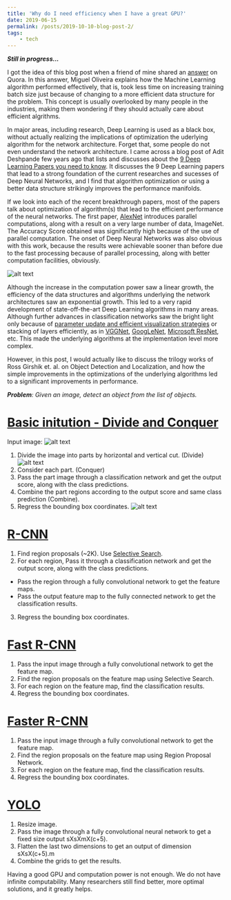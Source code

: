 ```yaml
---
title: 'Why do I need efficiency when I have a great GPU?'
date: 2019-06-15
permalink: /posts/2019-10-10-blog-post-2/
tags:
    - tech
---
```


***Still in progress...***

I got the idea of this blog post when a friend of mine shared an [answer](https://www.quora.com/Why-is-it-preferable-to-implement-O-n-2-over-O-n-to-solve-the-same-problem/answer/Miguel-Oliveira-2?ch=3&share=7f56111f&srid=swpY) on Quora. In this answer, Miguel Oliveira explains how the Machine Learning algorithm performed effectively, that is, took less time on increasing training batch size just because of changing to a more efficient data structure for the problem. This concept is usually overlooked by many people in the industries, making them wondering if they should actually care about efficient algrithms.

In major areas, including research, Deep Learning is used as a black box, without actually realizing the implications of optimization the uderlying algorithm for the network architecture. Forget that, some people do not even understand the network architecture. I came across a blog post of Adit Deshpande few years ago that lists and discusses about the [9 Deep Learning Papers you need to know](https://adeshpande3.github.io/The-9-Deep-Learning-Papers-You-Need-To-Know-About.html). It discusses the 9 Deep Learning papers that lead to a strong foundation of the current researches and sucesses of Deep Neural Networks, and I find that algorithm optimization or using a better data structure strikingly improves the performance manifolds.

If we look into each of the recent breakthrough papers, most of the papers talk about optimization of algorithm(s) that lead to the efficient performance of the neural networks. The first paper, [AlexNet](https://papers.nips.cc/paper/4824-imagenet-classification-with-deep-convolutional-neural-networks.pdf) introduces parallel computations, along with a result on a very large number of data, ImageNet. The Accuracy Score obtained was significantly high because of the use of parallel computation. The onset of Deep Neural Networks was also obvious with this work, because the results were achievable sooner than before due to the fast processing because of parallel processing, along with better computation facilities, obviously.

![alt text](https://adeshpande3.github.io/assets/AlexNet.png "AlexNet")

Although the increase in the computation power saw a linear growth, the efficiency of the data structures and algorithms underlying the network architectures saw an exponential growth. This led to a very rapid development of state-off-the-art Deep Learning algorithms in many areas. Although further advances in classification networks saw the bright light only because of [parameter update and efficient visualization strategies](http://arxiv.org/pdf/1311.2901v3.pdf) or stacking of layers efficiently, as in [VGGNet](http://arxiv.org/pdf/1409.1556v6.pdf), [GoogLeNet](http://www.cv-foundation.org/openaccess/content_cvpr_2015/papers/Szegedy_Going_Deeper_With_2015_CVPR_paper.pdf), [Microsoft ResNet](https://arxiv.org/pdf/1512.03385v1.pdf), etc. This made the underlying algorithms at the implementation level more complex.

However, in this post, I would actually like to discuss the trilogy works of Ross Girshik et. al. on Object Detection and Localization, and how the simple improvements in the optimizations of the underlying algorithms led to a significant improvements in performance.

_**Problem**: Given an image, detect an object from the list of objects._

# [Basic initution - Divide and Conquer](https://www.analyticsvidhya.com/blog/2018/10/a-step-by-step-introduction-to-the-basic-object-detection-algorithms-part-1/)
Input image:
![alt text](https://i1.wp.com/s3-ap-south-1.amazonaws.com/av-blog-media/wp-content/uploads/2018/10/I1_2009_09_08_drive_0012_001351-768x223.png?resize=768%2C223&ssl=1 "Input")
1. Divide the image into parts by horizontal and vertical cut. (Divide)
![alt text](https://i2.wp.com/s3-ap-south-1.amazonaws.com/av-blog-media/wp-content/uploads/2018/10/Screenshot-from-2018-10-09-14-21-14.png?resize=741%2C249&ssl=1 "Divide")
2. Consider each part. (Conquer)
3. Pass the part image through a classification network and get the output score, along with the class predictions.
4. Combine the part regions according to the output score and same class prediction (Combine).
5. Regress the bounding box coordinates.
![alt text](https://i2.wp.com/s3-ap-south-1.amazonaws.com/av-blog-media/wp-content/uploads/2018/10/I1_2009_09_08_drive_0012_001351-another-copy-768x223.png?resize=768%2C223&ssl=1 "Predict")


# [R-CNN](https://arxiv.org/pdf/1311.2524v5.pdf)
1. Find region proposals (~2K). Use [Selective Search](https://ivi.fnwi.uva.nl/isis/publications/2013/UijlingsIJCV2013/UijlingsIJCV2013.pdf).
2. For each region, Pass it through a classification network and get the output score, along with the class predictions.
  * Pass the region through a fully convolutional network to get the feature maps.
  * Pass the output feature map to the fully connected network to get the classification results.
3. Regress the bounding box coordinates.


# [Fast R-CNN](https://arxiv.org/pdf/1504.08083.pdf)
1. Pass the input image through a fully convolutional network to get the feature map.
2. Find the region proposals on the feature map using Selective Search.
3. For each region on the feature map, find the classification results.
4. Regress the bounding box coordinates.


# [Faster R-CNN](http://arxiv.org/pdf/1506.01497v3.pdf)
1. Pass the input image through a fully convolutional network to get the feature map.
2. Find the region proposals on the feature map using Region Proposal Network.
3. For each region on the feature map, find the classification results.
4. Regress the bounding box coordinates.


# [YOLO](https://arxiv.org/pdf/1506.02640.pdf)
1. Resize image.
2. Pass the image through a fully convolutional neural network to get a fixed size output sXsXmX(c+5).
3. Flatten the last two dimensions to get an output of dimension sXsX(c+5).m
4. Combine the grids to get the results.

Having a good GPU and computation power is not enough. We do not have infinite computability. Many researchers still find better, more optimal solutions, and it greatly helps.
